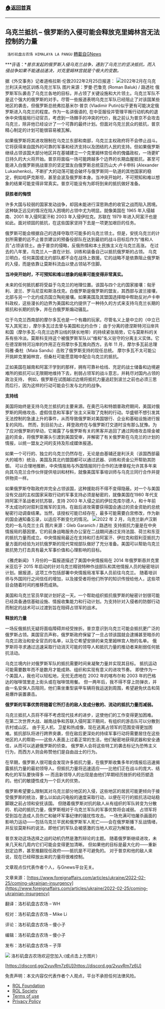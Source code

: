 ###  [:house:返回首頁](https://github.com/ourhimalayas/txt)
---


## 乌克兰抵抗 &#8211; 俄罗斯的入侵可能会释放克里姆林宫无法控制的力量
` 洛杉矶盘古农场 HIMALAYA LA PANGU` [轉載自GNews](https://gnews.org/zh-hans/2076171/)

***评语：**普京发起的俄罗斯入侵乌克兰战争，遇到了乌克兰的坚决抵抗，而入侵战争如果不能速战速决，对克里姆林宫就是个极大的变数。*

据《外交事务》记者道格拉斯·伦敦2022年2月25日报道：
![](https://assets.gnews.org/wp-content/uploads/2022/02/image-2596-e1645979727170.png)2022年2月在乌克兰利沃夫地区训练乌克兰军队
图片来源：罗曼·巴鲁克 (Roman Baluk) / 路透社
俄罗斯军队袭击了乌克兰各地的目标，并占领了关键设施和大片领土。乌克兰军队不是这个强大的俄罗斯的对手。尽管一些报道表明乌克兰军队已经阻止了对该国某些地区的袭击，但俄罗斯总统弗拉基米尔·普京 (Vladimir Putin)似乎更有可能决定俄罗斯进入乌克兰的程度。作为一名讲俄语的, 在中亚服役并管理平叛行动机构的退休中央情报局行动官员，考虑到一场棘手的冲突的代价，我之前认为普京不会攻击乌克兰，除非他已经设计了一个可靠的最终计划。但面对乌克兰民众的抵抗，普京精心制定的计划可能很容易被瓦解。

如果俄罗斯将其进攻限制在乌克兰东部和南部，乌克兰主权政府将不会停止战斗。它将获得来自国外的可靠的军事和经济支持以及团结的人民的支持。但如果俄罗斯继续占领该国大部分地区并在基辅建立一个克里姆林宫任命的傀儡政权，一场更旷日持久的大火将开始。普京将面临一场可能跨越多个边界的长期血腥抵抗，甚至可能进入白俄罗斯挑战普京的坚定盟友白俄罗斯总统亚历山大·卢卡申科 (Alexander Lukashenko)。不断扩大的动荡可能会破坏与俄罗斯同一轨道的其他国家的稳定，例如哈萨克斯坦，甚至会波及俄罗斯本身。当冲突开始时，不可预知和难以想象的结果可能变得非常真实。普京可能没有为即将到来的抵抗做好准备。

**获胜者的悔恨**

许多大国与较弱的国家发动战争，却因未能进行深思熟虑的收官之战而陷入困境。这种缺乏远见的情况在陷入困境的占领中尤为明显。就像美国在 1965 年入侵越南、2001 年入侵阿富汗和 2003 年入侵伊拉克。苏联在 1979 年进入阿富汗也是如此。面对顽固的抵抗，在这些国家坚持下去是一项更加艰巨的任务。

俄罗斯可能会根据自己的选择夺取尽可能多的乌克兰领土。但是，安抚乌克兰的计划所需要的远不止普京建议的预备役部队在达到最初的战斗目标后作为“维和人员”占领该领土。由于普京的侵略，反俄热情和本土民族主义在乌克兰高涨。 在过去的八年里，乌克兰人一直在计划、训练和装备自己以抵抗俄罗斯的占领。 乌克兰明白，任何美国或北约部队都不会在战场上救援。它的战略不是依靠阻止俄罗斯的入侵，而是依靠让莫斯科流血以使占领站不住脚。

**当冲突开始时，不可预知和难以想象的结果可能变得非常真实。**

未来的任何抵抗都将受益于乌克兰的地理位置。该国与四个北约国家接壤：匈牙利、波兰、罗马尼亚和斯洛伐克。白俄罗斯是俄罗斯的盟友，其西部与波兰接壤，北部与另一个北约成员国立陶宛接壤。如果美国及其盟国选择暗中帮助反对卢卡申科政权，这些漫长的边界为美国和北约提供了一种持久的方式来支持乌克兰长期的抵抗和长期的抗争，并在白俄罗斯煽动骚乱。

位于乌克兰西南部的摩尔多瓦也是一个有趣的玩家。尽管名义上是中立的（中立已写入其宪法），摩尔多瓦过去曾与美国和北约合作； 由于分离的德涅斯特河沿岸共和国（摩尔多瓦-乌克兰边界沿线的狭长地带）的持续紧张局势，它与莫斯科的关系有些冷淡。莫斯科支持这个被俄罗斯军队以“维和”名义驻守的分离主义实体。它在德涅斯特河沿岸的作用正在将摩尔多瓦推向西方。去年 11 月，摩尔多瓦前总理玛雅·桑杜（Maia Sandu）击败了俄罗斯支持的现任总统。 摩尔多瓦不太可能公开挑衅克里姆林宫，但桑杜可能愿意暗中配合乌克兰的抵抗。

正如美国在越南和阿富汗学到的那样，拥有可靠补给线、充足的战士储备和边境避难所的抵抗可以无限期地维持下去，削弱占领军的战斗意志，并耗尽对国内占领的政治支持， 例如，俄罗斯在试图越过边境将抵抗力量追赶到波兰之前也必须三思而后行，因为这样的行动可能会引发与北约的战争。

**支持线**

美国将始终是支持乌克兰抵抗的主要来源。在奥巴马和特朗普政府期间，美国对俄罗斯的网络攻击、虚假信息和军事扩张主义采取了克制的行动。华盛顿不想引发其无法控制的急速上升的事件，从而导致俄罗斯对美国银行、企业和基础设施进行报复的风险。 然而，到目前为止，拜登政府在与俄罗斯打交道时没有那么犹豫。为了应对俄罗斯的举动，它揭露了与俄罗斯有关的黑客并追回了通过网络攻击赎金被盗的资金，将俄罗斯寡头引渡到美国受审，并解密了有关俄罗斯在乌克兰的计划的情报，以统一盟友之间的支持及形成媒体报道。

如果一个可行的、独立的乌克兰仍然存在，无论是由基辅还是利沃夫（该国西部最大的城市）统治，美国及其北约盟国都可以通过武器、训练和资金公开帮助其防御。 可以合理地推断，中央情报局与外国情报同行合作的法律章程允许其多年来向其乌克兰合作伙伴提供培训和材料，就像美国军事培训师与乌克兰同行合作并提供物资一样。

如果俄罗斯夺取政府并完全占领该国，这种援助将不得不变得隐蔽。对一个与美国没有交战的主权国家采取行动的军事支持必须是秘密的，就像美国在1980 年代支持阿富汗圣战者对抗苏联，支持 2003 年入侵之前的伊拉克库尔德人，和十年前不太成功的对叙利亚叛军的支持。在敌后进攻需要获得国会通过的资金资助的总统秘密行动调查结果。当然，该授权可能已经存在，最多可能需要白宫修改，作为新的国会通知备忘录，以适应不断变化的情况。
![](https://assets.gnews.org/wp-content/uploads/2022/02/image-2597-e1645979783619.png)2022 年 2 月，乌克兰新卢汉斯克的一名乌克兰士兵
图片来源：Gleb Garanich / 路透社
支持抵抗力量是在中央情报局的基因里。它的前身战略服务办公室在二战期间通过支持法国、荷兰和东亚的抵抗力量而成立。中央情报局最近在支持和打击阿富汗、伊拉克和叙利亚抵抗力量方面的经验为对抗俄罗斯的现代常规部队做好了充分准备。美国可以帮助乌克兰抵抗势力打击具有最大军事价值和心理影响的目标。

《雅虎新闻》 1 月份的一篇报道描述了美国中央情报局在 2014 年俄罗斯吞并克里米亚后于 2015 年启动的针对乌克兰精锐特种作战部队和其他情报人员的秘密培训计划。据报道，这项工作包括部署中央情报局准军事人员前往乌克兰。 随着培训师与外国同行之间信任的增加，以及接受者将他们所学的知识传授给他人，这些项目会随着时间的推移而成熟。

美国和乌克兰官员早就计划好这一天。一个帮助组织抵抗俄罗斯的秘密计划很可能已经具备通信基础设施、情报收集能力和行动计划。为支持针对入侵者的防御行动而制定的战术可以过渡到旨在阻碍占领军的战术。

**释放的力量**

一场反俄抵抗无疑将面临障碍并经受挫折。普京意识到乌克兰可能会抵抗更广泛的俄罗斯占领。美国官员声称，俄罗斯政府保留了一旦占领该国就会逮捕甚至暗杀的乌克兰政治和安全官员的名单，以及它希望安排的亲克里姆林宫人物的名单。 俄罗斯将寻求通过迅速采取行动消灭可能的领导人和抵抗力量的推动者来削弱任何抵抗活动。

乌克兰境内针对俄罗斯军队的抵抗需要时间来凝聚力量并实现其目标。 抵抗运动可能需要数年而不是数月才能成熟、组织和实现有意义的进攻节奏。 即使作为一个美国人，我也可以轻松地，无忧无虑地在 2002 年的喀布尔和 2003 年的巴格达的咖啡馆里走上街头或在咖啡馆用餐。 但一两年后，我不得不穿上防弹衣，并由一名安保人员陪同，他们乘坐重型装甲车辆将我运送到周围，希望避免伏击和简易爆炸装置袭击。

**俄罗斯的军事优势将随着它所打击的敌人变成分散的、流动的抵抗力量而减弱。**

乌克兰抵抗人员将不得不考虑现代技术的进步，这使他们的工作变得更加困难。 在第二次世界大战、越南战争和苏联入侵阿富汗期间，有组织的游击队可以分散到农村或山区。 由于无人机、卫星和热成像，现在逃离占领军的范围变得更加困难。抵抗部队将进行跨界突袭，但在敌后更深处的持续军事行动将需要居住在这些地区的人的帮助——这些人表面上过着正常的生活，他们秘密地获得武器和安全通信，从而可以逃避俄罗斯的侦查。 俄罗斯人会将这些特工的袭击标记为恐怖主义行为，而西方人则会称赞他们是自由战士的行为。

在早期，俄罗斯人很可能会发现许多抵抗力量，在俄罗斯收集多年的情报后迅速揭露抵抗力量的最初领导人。但抵抗力量将迅速适应——比他们正在战斗的庞大、结构化的军队要快得多 — 而且新领导人的出现是由他们早期经历挫折的经历塑造的。他们的敏捷性成为一个巨大的优势。

俄罗斯希望要么限制其对乌克兰部分地区的入侵，这些地区的居民可能更倾向于接受俄罗斯的统治，要么以如此闪电般的速度采取行动，以便在可行的抵抗活动站稳脚跟之前占领和安抚该国。 但随着俄罗斯对抗的敌人从有组织的军队转变为分散的、机动的抵抗力量，俄罗斯相对于乌克兰军队的军事优势将会减弱。 占领军将受到旨在造成人员伤亡和破坏军事纪律的骚扰性攻击。 一场充满可怕屠杀画面的影响力运动——包括乌克兰平民和俄罗斯军人死亡——会在俄罗斯播下反战情绪，并反驳莫斯科的说法，即他们的军队会被感激的当地人欢迎为解放者。

普京发动这场选择之战的动机仍然是激烈辩论的主题。 随着俄罗斯继续进攻，未来几天和几周内它们可能会变得更加清晰。 但如果他的目标是最大化的——重新划定边界，甚至推翻现任政府——抵抗是不可避免的。 对于普京和他的敌人来说，现在已经释放出来的力量将很难控制。

文章观点仅代表作者个人，与Gnews平台无关。

文章来源：[https://www.foreignaffairs.com/articles/ukraine/2022-02-25/coming-ukrainian-insurgency](https://www.foreignaffairs.com/articles/ukraine/2022-02-25/coming-ukrainian-insurgency)

翻译：洛杉矶盘古农场 – WH

校对：洛杉矶盘古农场 – Mike Li

评论：洛杉矶盘古农场 – 傻小子

编辑：洛杉矶盘古农场 – 傻小子

发布：洛杉矶盘古农场 – 子萍


[![](https://assets.gnews.org/wp-content/uploads/2021/03/WhatsApp-Image-2021-06-26-at-22.05.30.jpeg)](https://discord.gg/2vuvRm7z6U)
洛杉矶盘古农场欢迎您加入:(或点击上方图片）

[https://discord.gg/2vuvRm7z6U](https://discord.gg/2vuvRm7z6U)

 

免责声明：本文内容仅代表作者个人观点，平台不承担任何法律风险。

- [ROL Foundation](https://rolfoundation.org/)
- [ROL Society](https://rolsociety.org/)
- [Terms of use](https://gnews.org/terms-of-use-3/)
- [Privacy Policy](https://gnews.org/privacy-policy/)

